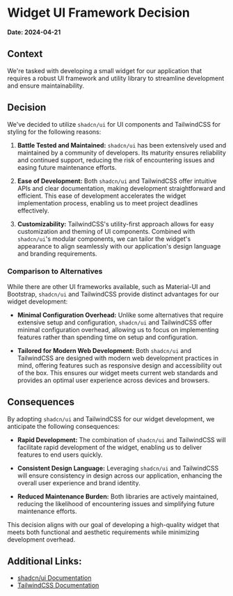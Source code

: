 # Widget UI Framework Decision

**Date: 2024-04-21**

## Context

We're tasked with developing a small widget for our application that requires a robust UI framework and utility library to streamline development and ensure maintainability.

## Decision

We've decided to utilize `shadcn/ui` for UI components and TailwindCSS for styling for the following reasons:

1. **Battle Tested and Maintained:** `shadcn/ui` has been extensively used and maintained by a community of developers. Its maturity ensures reliability and continued support, reducing the risk of encountering issues and easing future maintenance efforts.

2. **Ease of Development:** Both `shadcn/ui` and TailwindCSS offer intuitive APIs and clear documentation, making development straightforward and efficient. This ease of development accelerates the widget implementation process, enabling us to meet project deadlines effectively.

3. **Customizability:** TailwindCSS's utility-first approach allows for easy customization and theming of UI components. Combined with `shadcn/ui`'s modular components, we can tailor the widget's appearance to align seamlessly with our application's design language and branding requirements.

### Comparison to Alternatives

While there are other UI frameworks available, such as Material-UI and Bootstrap, `shadcn/ui` and TailwindCSS provide distinct advantages for our widget development:

- **Minimal Configuration Overhead:** Unlike some alternatives that require extensive setup and configuration, `shadcn/ui` and TailwindCSS offer minimal configuration overhead, allowing us to focus on implementing features rather than spending time on setup and configuration.

- **Tailored for Modern Web Development:** Both `shadcn/ui` and TailwindCSS are designed with modern web development practices in mind, offering features such as responsive design and accessibility out of the box. This ensures our widget meets current web standards and provides an optimal user experience across devices and browsers.

## Consequences

By adopting `shadcn/ui` and TailwindCSS for our widget development, we anticipate the following consequences:

- **Rapid Development:** The combination of `shadcn/ui` and TailwindCSS will facilitate rapid development of the widget, enabling us to deliver features to end users quickly.

- **Consistent Design Language:** Leveraging `shadcn/ui` and TailwindCSS will ensure consistency in design across our application, enhancing the overall user experience and brand identity.

- **Reduced Maintenance Burden:** Both libraries are actively maintained, reducing the likelihood of encountering issues and simplifying future maintenance efforts.

This decision aligns with our goal of developing a high-quality widget that meets both functional and aesthetic requirements while minimizing development overhead.

## Additional Links:

- [shadcn/ui Documentation](https://shadcn/ui/docs)
- [TailwindCSS Documentation](https://tailwindcss.com/docs)
